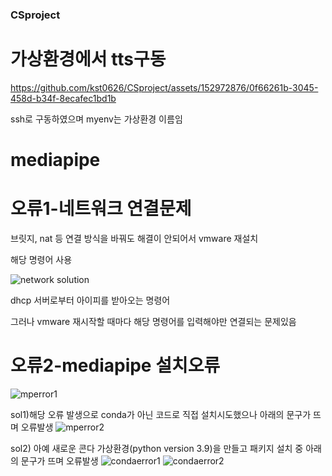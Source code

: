 ### CSproject

# 가상환경에서 tts구동
https://github.com/kst0626/CSproject/assets/152972876/0f66261b-3045-458d-b34f-8ecafec1bd1b

ssh로 구동하였으며 myenv는 가상환경 이름임
# mediapipe

# 오류1-네트워크 연결문제
  브릿지, nat 등 연결 방식을 바꿔도 해결이 안되어서
  vmware 재설치  
  
  해당 명령어 사용
  
  ![network solution](https://github.com/kst0626/CSproject/assets/152972876/62063067-f10c-4a7d-9bd1-a832df535dea)
  
  dhcp 서버로부터 아이피를 받아오는 명령어
 
  그러나 vmware 재시작할 때마다 해당 명령어를 입력해야만 연결되는 문제있음

# 오류2-mediapipe 설치오류
  ![mperror1](https://github.com/kst0626/CSproject/assets/152972876/a64ab6c4-84f2-462a-8ab0-556036c4e258)
  
  sol1)해당 오류 발생으로 conda가 아닌 코드로 직접 설치시도했으나 아래의 문구가 뜨며 오류발생
  ![mperror2](https://github.com/kst0626/CSproject/assets/152972876/e821a659-4533-4c44-b5bc-85285c0d685d)

  sol2) 아예 새로운 콘다 가상환경(python version 3.9)을 만들고 패키지 설치 중 아래의 문구가 뜨며 오류발생
  ![condaerror1](https://github.com/kst0626/CSproject/assets/152972876/71eb5730-f376-4f64-837e-f8261c6d2b70)
  ![condaerror2](https://github.com/kst0626/CSproject/assets/152972876/2074e1f9-5cf7-465d-963a-368b56ca83ad)
   
